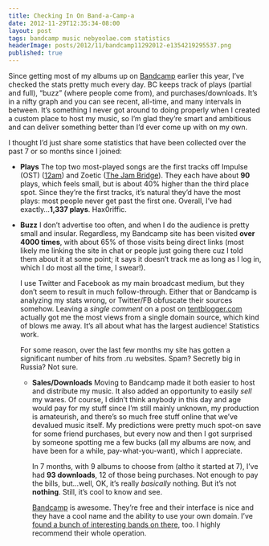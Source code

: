 ```yaml
---
title: Checking In On Band-a-Camp-a
date: 2012-11-29T12:35:34-08:00
layout: post
tags: bandcamp music nebyoolae.com statistics
headerImage: posts/2012/11/bandcamp11292012-e1354219295537.png
published: true
---
```

Since getting most of my albums up on [Bandcamp](http://nebyoolae.bandcamp.com) earlier this year, I&#8217;ve checked the stats pretty much every day. BC keeps track of plays (partial and full), &#8220;buzz&#8221; (where people come from), and purchases/downloads. It&#8217;s in a nifty graph and you can see recent, all-time, and many intervals in between. It&#8217;s something I never got around to doing properly when I created a custom place to host my music, so I&#8217;m glad they&#8217;re smart and ambitious and can deliver something better than I&#8217;d ever come up with on my own.

<!--more-->

I thought I&#8217;d just share some statistics that have been collected over the past 7 or so months since I joined:

* **Plays**
  The top two most-played songs are the first tracks off Impulse (OST) ([12am](http://nebyoolae.bandcamp.com/track/12am)) and Zoetic ([The Jam Bridge](http://nebyoolae.bandcamp.com/track/the-jam-bridge)). They each have about **90** plays, which feels small, but is about 40% higher than the third place spot. Since they&#8217;re the first tracks, it&#8217;s natural they&#8217;d have the most plays: most people never get past the first one. Overall, I&#8217;ve had exactly&#8230;**1,337 plays**. Hax0riffic.
* **Buzz**
  I don&#8217;t advertise too often, and when I do the audience is pretty small and insular. Regardless, my Bandcamp site has been visited **over 4000 times**, with about 65% of those visits being direct links (most likely me linking the site in chat or people just going there cuz I told them about it at some point; it says it doesn&#8217;t track me as long as I log in, which I do most all the time, I swear!).</p>
  I use Twitter and Facebook as my main broadcast medium, but they don&#8217;t seem to result in much follow-through. Either that or Bandcamp is analyzing my stats wrong, or Twitter/FB obfuscate their sources somehow. Leaving a _single comment_ on a post on [tentblogger.com](http://tentblogger.com) actually got me the most views from a single domain source, which kind of blows me away. It&#8217;s all about what has the largest audience! Statistics work.

  For some reason, over the last few months my site has gotten a significant number of hits from .ru websites. Spam? Secretly big in Russia? Not sure.

  * **Sales/Downloads**
    Moving to Bandcamp made it both easier to host and distribute my music. It also added an opportunity to easily _sell_ my wares. Of course, I didn&#8217;t think anybody in this day and age would pay for my stuff since I&#8217;m still mainly unknown, my production is amateurish, and there&#8217;s so much free stuff online that we&#8217;ve devalued music itself. My predictions were pretty much spot-on save for some friend purchases, but every now and then I got surprised by someone spotting me a few bucks (all my albums are now, and have been for a while, pay-what-you-want), which I appreciate.</p>
    In 7 months, with 9 albums to choose from (altho it started at 7), I&#8217;ve had **93 downloads**, 12 of those being purchases. Not enough to pay the bills, but&#8230;well, OK, it&#8217;s really _basically_ nothing. But it&#8217;s not **nothing**. Still, it&#8217;s cool to know and see.

    [Bandcamp](http://bandcamp.com) is awesome. They&#8217;re free and their interface is nice and they have a cool name and the ability to use your own domain. I&#8217;ve [found a bunch of interesting bands on there](http://bandcamp.com/nebyoolae), too. I highly recommend their whole operation.

